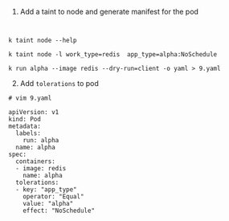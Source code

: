 1. Add a taint to node and generate manifest for the pod

```


k taint node --help

k taint node -l work_type=redis  app_type=alpha:NoSchedule

k run alpha --image redis --dry-run=client -o yaml > 9.yaml
```

2. Add `tolerations` to pod

```
# vim 9.yaml 

apiVersion: v1
kind: Pod
metadata:
  labels:
    run: alpha
  name: alpha
spec:
  containers:
  - image: redis
    name: alpha
  tolerations:
  - key: "app_type"
    operator: "Equal"
    value: "alpha"
    effect: "NoSchedule"
```
